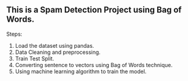 ## This is a Spam Detection Project using Bag of Words.
Steps:
1. Load the dataset using pandas.
2. Data Cleaning and preprocessing.
3. Train Test Split.
4. Converting sentence to vectors using Bag of Words technique.
5. Using machine learning algorithm to train the model.

